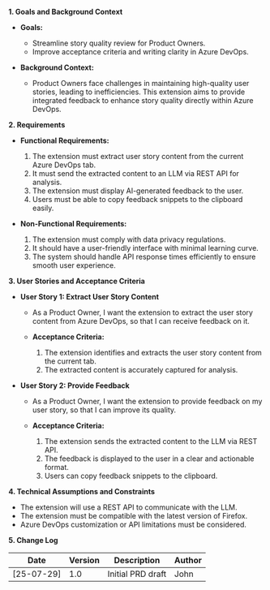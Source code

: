 
**1. Goals and Background Context**

- **Goals:**
  - Streamline story quality review for Product Owners.
  - Improve acceptance criteria and writing clarity in Azure DevOps.

- **Background Context:**
  - Product Owners face challenges in maintaining high-quality user stories, leading to inefficiencies. This extension aims to provide integrated feedback to enhance story quality directly within Azure DevOps.

**2. Requirements**

- **Functional Requirements:**
  1. The extension must extract user story content from the current Azure DevOps tab.
  2. It must send the extracted content to an LLM via REST API for analysis.
  3. The extension must display AI-generated feedback to the user.
  4. Users must be able to copy feedback snippets to the clipboard easily.

- **Non-Functional Requirements:**
  1. The extension must comply with data privacy regulations.
  2. It should have a user-friendly interface with minimal learning curve.
  3. The system should handle API response times efficiently to ensure smooth user experience.

**3. User Stories and Acceptance Criteria**

- **User Story 1: Extract User Story Content**
  - As a Product Owner, I want the extension to extract the user story content from Azure DevOps, so that I can receive feedback on it.

  - **Acceptance Criteria:**
    1. The extension identifies and extracts the user story content from the current tab.
    2. The extracted content is accurately captured for analysis.

- **User Story 2: Provide Feedback**
  - As a Product Owner, I want the extension to provide feedback on my user story, so that I can improve its quality.

  - **Acceptance Criteria:**
    1. The extension sends the extracted content to the LLM via REST API.
    2. The feedback is displayed to the user in a clear and actionable format.
    3. Users can copy feedback snippets to the clipboard.

**4. Technical Assumptions and Constraints**

- The extension will use a REST API to communicate with the LLM.
- The extension must be compatible with the latest version of Firefox.
- Azure DevOps customization or API limitations must be considered.

**5. Change Log**

| Date       | Version | Description                      | Author |
|------------|---------|----------------------------------|--------|
| [25-07-29]     | 1.0     | Initial PRD draft                | John   |
